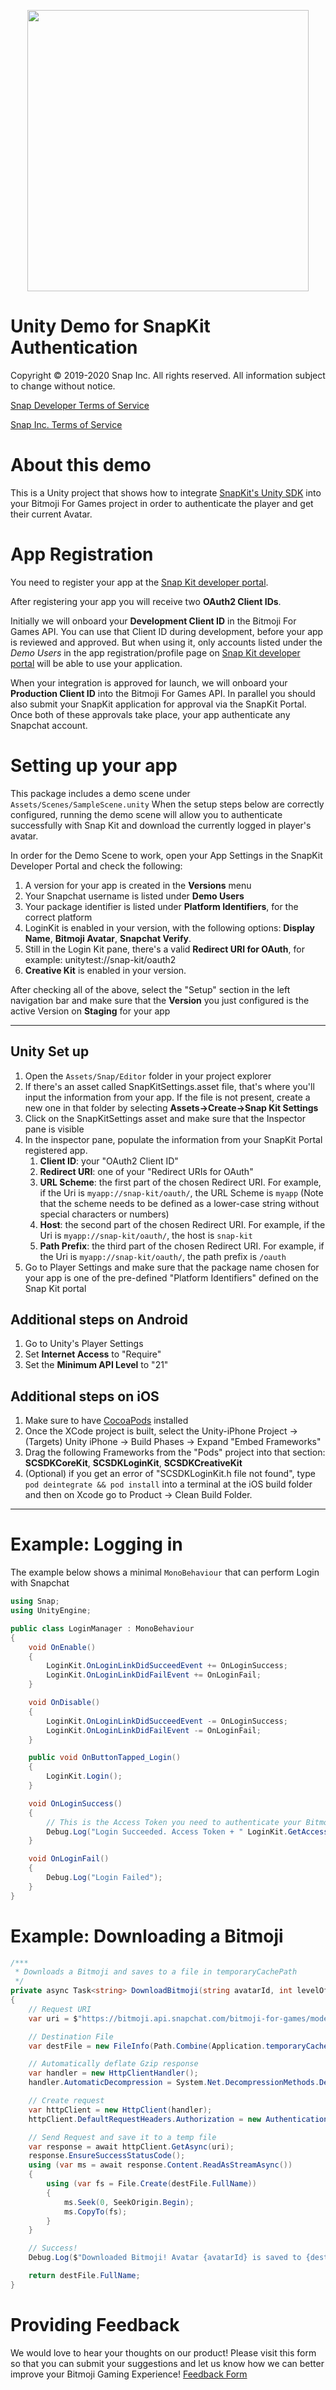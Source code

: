 <p align="center">
<img src="../../../Shared/Logo.png" width="450"/>
</p>

# Unity Demo for SnapKit Authentication


Copyright © 2019-2020 Snap Inc. All rights reserved. All information subject to change without notice.

[Snap Developer Terms of Service](https://kit.snapchat.com/portal/eula?viewOnly=true)

[Snap Inc. Terms of Service](https://www.bitmoji.com/support/terms.html)

# About this demo

This is a Unity project that shows how to integrate [SnapKit's Unity SDK](https://assetstore.unity.com/packages/tools/integration/snap-kit-sdk-184712) into your Bitmoji For Games project in order to authenticate the player and get their current Avatar.

# App Registration

You need to register your app at the [Snap Kit developer portal](https://kit.snapchat.com).

After registering your app you will receive two **OAuth2 Client IDs**.

Initially we will onboard your **Development Client ID** in the Bitmoji For Games API. You can use that Client ID during development, before your app is reviewed and approved. But when using it, only accounts listed under the *Demo Users* in the app registration/profile page on [Snap Kit developer portal]([https://kit.snapchat.com/portal](https://kit.snapchat.com/portal)) will be able to use your application.

When your integration is approved for launch, we will onboard your **Production Client ID** into the Bitmoji For Games API. In parallel you should also submit your SnapKit application for approval via the SnapKit Portal. Once both of these approvals take place, your app authenticate any Snapchat account. 

# Setting up your app
This package includes a demo scene under `Assets/Scenes/SampleScene.unity`
When the setup steps below are correctly configured, running the demo scene will allow you to authenticate successfully with Snap Kit and download the currently logged in player's avatar.

In order for the Demo Scene to work, open your App Settings in the SnapKit Developer Portal and check the following:   
1. A version for your app is created in the **Versions** menu
2. Your Snapchat username is listed under **Demo Users**
3. Your package identifier is listed under **Platform Identifiers**, for the correct platform
4. LoginKit is enabled in your version, with the following options: **Display Name**, **Bitmoji Avatar**, **Snapchat Verify**. 
5. Still in the Login Kit pane, there's a valid **Redirect URI for OAuth**, for example: unitytest://snap-kit/oauth2
6. **Creative Kit** is enabled in your version. 

After checking all of the above, select the "Setup" section in the left navigation bar and make sure that the **Version** you just configured is the active Version on **Staging** for your app

___

## Unity Set up 
1. Open the `Assets/Snap/Editor` folder in your project explorer
4. If there's an asset called SnapKitSettings.asset file, that's where you'll input the information from your app. If the file is not present, create a new one in that folder by selecting **Assets->Create->Snap Kit Settings**
5. Click on the SnapKitSettings asset and make sure that the Inspector pane is visible
6. In the inspector pane, populate the information from your SnapKit Portal registered app.
   1. **Client ID**: your "OAuth2 Client ID"
   2. **Redirect URI**: one of your "Redirect URIs for OAuth"
   3. **URL Scheme**: the first part of the chosen Redirect URI. For example, if the Uri is `myapp://snap-kit/oauth/`, the URL Scheme is `myapp` (Note that the scheme needs to be defined as a lower-case string without special characters or numbers)
   4. **Host**: the second part of the chosen Redirect URI. For example, if the Uri is `myapp://snap-kit/oauth/`, the host is `snap-kit`
   5. **Path Prefix**: the third part of the chosen Redirect URI. For example, if the Uri is `myapp://snap-kit/oauth/`, the path prefix is `/oauth`
7. Go to Player Settings and make sure that the package name chosen for your app is one of the pre-defined "Platform Identifiers" defined on the Snap Kit portal

## Additional steps on Android
1. Go to Unity's Player Settings
2. Set **Internet Access** to "Require" 
3. Set the **Minimum API Level** to "21"

## Additional steps on iOS
1. Make sure to have [CocoaPods](https://cocoapods.org/) installed
2. Once the XCode project is built, select the Unity-iPhone Project -> (Targets) Unity iPhone -> Build Phases -> Expand "Embed Frameworks"
3. Drag the following Frameworks from the "Pods" project into that section: **SCSDKCoreKit**, **SCSDKLoginKit**, **SCSDKCreativeKit**
4. (Optional) if you get an error of "SCSDKLoginKit.h file not found", type `pod deintegrate && pod install` into a terminal at the iOS build folder and then on Xcode go to Product -> Clean Build Folder. 

-----

# Example: Logging in
The example below shows a minimal `MonoBehaviour` that can perform Login with Snapchat

```cs
using Snap;
using UnityEngine;

public class LoginManager : MonoBehaviour
{
    void OnEnable()
    {
        LoginKit.OnLoginLinkDidSucceedEvent += OnLoginSuccess;
        LoginKit.OnLoginLinkDidFailEvent += OnLoginFail;
    }

    void OnDisable()
    {
        LoginKit.OnLoginLinkDidSucceedEvent -= OnLoginSuccess;
        LoginKit.OnLoginLinkDidFailEvent -= OnLoginFail;
    }

    public void OnButtonTapped_Login()
    {
        LoginKit.Login();
    }

    void OnLoginSuccess()
    {
        // This is the Access Token you need to authenticate your Bitmoji Request
        Debug.Log("Login Succeeded. Access Token + " LoginKit.GetAccessToken());        
    }

    void OnLoginFail()
    {
        Debug.Log("Login Failed");
    }
}

```

# Example: Downloading a Bitmoji

```cs 
/***
 * Downloads a Bitmoji and saves to a file in temporaryCachePath
 */
private async Task<string> DownloadBitmoji(string avatarId, int levelOfDetail)
{
    // Request URI
    var uri = $"https://bitmoji.api.snapchat.com/bitmoji-for-games/model?avatar_id={avatarId}&lod={levelOfDetail}";

    // Destination File
    var destFile = new FileInfo(Path.Combine(Application.temporaryCachePath, "Bitmoji.glb"));

    // Automatically deflate Gzip response
    var handler = new HttpClientHandler();
    handler.AutomaticDecompression = System.Net.DecompressionMethods.Deflate | System.Net.DecompressionMethods.GZip;

    // Create request
    var httpClient = new HttpClient(handler);
    httpClient.DefaultRequestHeaders.Authorization = new AuthenticationHeaderValue("Bearer", LoginKit.GetAccessToken());    

    // Send Request and save it to a temp file
    var response = await httpClient.GetAsync(uri);
    response.EnsureSuccessStatusCode();
    using (var ms = await response.Content.ReadAsStreamAsync())
    {
        using (var fs = File.Create(destFile.FullName))
        {
            ms.Seek(0, SeekOrigin.Begin);
            ms.CopyTo(fs);
        }
    }

    // Success!
    Debug.Log($"Downloaded Bitmoji! Avatar {avatarId} is saved to {destFile}.");

    return destFile.FullName;
}
```


# Providing Feedback			

We would love to hear your thoughts on our product! Please visit this form so that you can submit your suggestions and let us know how we can better improve your Bitmoji Gaming Experience! [Feedback Form](https://forms.gle/48xjwZPUazYGrBZu5) 

